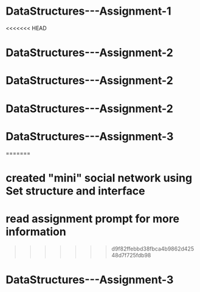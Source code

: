 # DataStructures---Assignment-1
<<<<<<< HEAD
# DataStructures---Assignment-2
# DataStructures---Assignment-2
# DataStructures---Assignment-2
# DataStructures---Assignment-3
=======
# created "mini" social network using Set structure and interface
# read assignment prompt for more information
>>>>>>> d9f82ffebbd38fbca4b9862d42548d7f725fdb98
# DataStructures---Assignment-3
